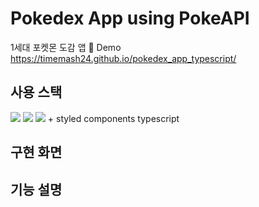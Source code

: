 # Pokedex App using PokeAPI
1세대 포켓몬 도감 앱
🔗 Demo https://timemash24.github.io/pokedex_app_typescript/

## 사용 스택
<img src="https://img.shields.io/badge/React 18.2.0-61DAFB?style=for-the-badge&logo=react&logoColor=black"/> <img src="https://img.shields.io/badge/HTML5-E34F26?style=for-the-badge&logo=html5&logoColor=white"/> <img src="https://img.shields.io/badge/CSS3-1572B6?style=for-the-badge&logo=css3&logoColor=white"/> + styled components typescript

## 구현 화면

## 기능 설명
